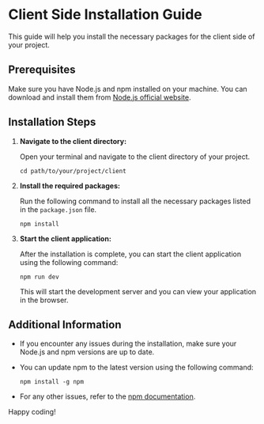 # Client Side Installation Guide

This guide will help you install the necessary packages for the client side of your project.

## Prerequisites

Make sure you have Node.js and npm installed on your machine. You can download and install them from [Node.js official website](https://nodejs.org/).

## Installation Steps

1. **Navigate to the client directory:**

    Open your terminal and navigate to the client directory of your project.

    ```
    cd path/to/your/project/client
    ```

2. **Install the required packages:**

    Run the following command to install all the necessary packages listed in the `package.json` file.

    ```
    npm install
    ```

3. **Start the client application:**

    After the installation is complete, you can start the client application using the following command:

    ```
    npm run dev
    ```

    This will start the development server and you can view your application in the browser.

## Additional Information

- If you encounter any issues during the installation, make sure your Node.js and npm versions are up to date.
- You can update npm to the latest version using the following command:

    ```
    npm install -g npm
    ```

- For any other issues, refer to the [npm documentation](https://docs.npmjs.com/).

Happy coding!